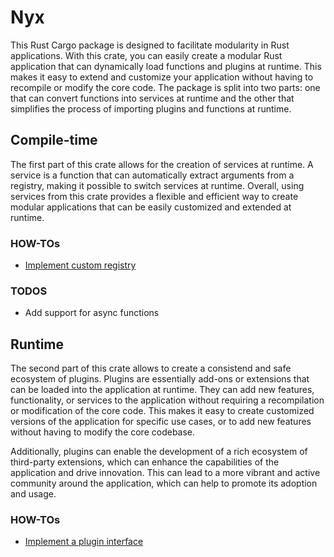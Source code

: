 # Nyx 
This Rust Cargo package is designed to facilitate modularity in Rust applications. 
With this crate, you can easily create a modular Rust application that can dynamically load functions and plugins at runtime. 
This makes it easy to extend and customize your application without having to recompile or modify the core code.
The package is split into two parts: one that can convert functions into services at runtime and the other that simplifies the process of importing plugins and functions at runtime.

## Compile-time

The first part of this crate allows for the creation of services at runtime. 
A service is a function that can automatically extract arguments from a registry, making it possible to switch services at runtime.
Overall, using services from this crate provides a flexible and efficient way to create modular applications that can be easily customized and extended at runtime.

### HOW-TOs
* [Implement custom registry](./src/compile_time/README.md#how-to-use-custom-registry)

### TODOS

* Add support for async functions

## Runtime
The second part of this crate allows to create a consistend and safe ecosystem of plugins.
Plugins are essentially add-ons or extensions that can be loaded into the application at runtime. 
They can add new features, functionality, or services to the application without requiring a recompilation or modification of the core code. 
This makes it easy to create customized versions of the application for specific use cases, or to add new features without having to modify the core codebase.

Additionally, plugins can enable the development of a rich ecosystem of third-party extensions, which can enhance the capabilities of the application and drive innovation. This can lead to a more vibrant and active community around the application, which can help to promote its adoption and usage.

### HOW-TOs
* [Implement a plugin interface](./src/runtime/README.md#how-to-define-an-interface)
